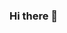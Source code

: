 ### Hi there 👋

<!--
**Mmiseravo578/Mmiseravo578** is a ✨ _special_ ✨ repository because its `README.md` (this file) appears on your GitHub profile.

Here are some ideas to get you started:
oi meu é higor,sou estudante do ensino medio
- 🔭 I’m currently working on ...
- 🌱 I’m currently learning ...
- 👯 I’m looking to collaborate on ...
- 🤔 I’m looking for help with ...
- 💬 Ask me about ...
- 📫 How to reach me: ...
- 😄 Pronouns: ...
- ⚡ Fun fact: ...
-->
